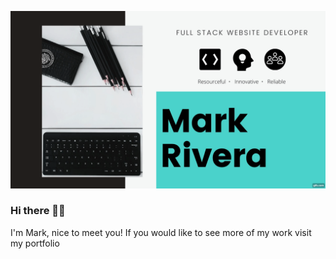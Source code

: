 ![website](gif.gif)

### Hi there 👋🏽
I'm Mark, nice to meet you! If you would like to see more of my work visit my portfolio

<!--
**MarkRivera/MarkRivera** is a ✨ _special_ ✨ repository because its `README.md` (this file) appears on your GitHub profile.

Here are some ideas to get you started:

- 🌱 I’m currently learning how to make a video game engine from scratch
- 📫 How to reach me: Mrivera1991@gmail.com

